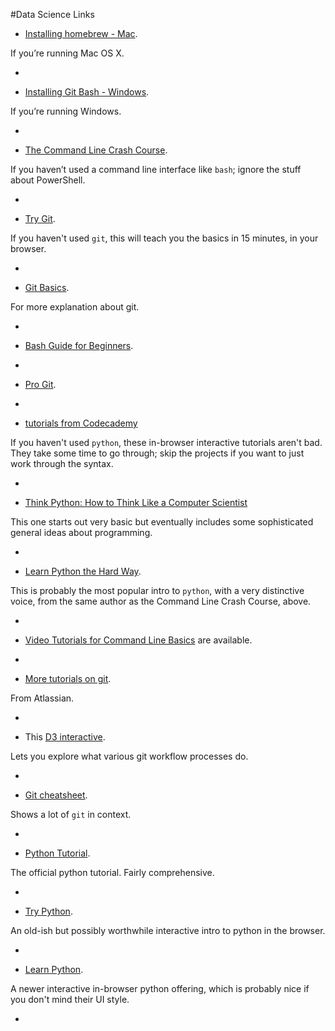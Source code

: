 #Data Science Links

* [Installing homebrew - Mac](http://brew.sh/#install). 
 
 If you’re running Mac OS X.
 
-

* [Installing Git Bash - Windows](http://openhatch.org/missions/windows-setup/install-git-bash).

 If you’re running Windows.

-

* [The Command Line Crash Course](http://cli.learncodethehardway.org/book/). 
 
 If you haven’t used a command line interface like `bash`; ignore the stuff about PowerShell.

-

* [Try Git](http://try.github.io/).
 
 If you haven't used `git`, this will teach you the basics in 15 minutes, in your browser. 

-

* [Git Basics](https://www.atlassian.com/git/tutorial/git-basics).

 For more explanation about git.

-

* [Bash Guide for Beginners](http://writers.fultus.com/garrels/ebooks/Machtelt_Garrels_Bash_Guide_for_Beginners_2nd_Ed.pdf).

-

* [Pro Git](http://git-scm.com/book).

-

*  [tutorials from Codecademy](http://www.codecademy.com/tracks/python)
 
 If you haven't used `python`, these in-browser interactive tutorials aren't bad. They take some time to go through; skip the projects if you want to just work through the syntax.

-

* [Think Python: How to Think Like a Computer Scientist](http://www.greenteapress.com/thinkpython/thinkpython.pdf)

 This one starts out very basic but eventually includes some sophisticated general ideas about programming.

-

* [Learn Python the Hard Way](http://learnpythonthehardway.org/book/).

 This is probably the most popular intro to `python`, with a very distinctive voice, from the same author as the Command Line Crash Course, above.

-

* [Video Tutorials for Command Line Basics](http://drupalize.me/series/command-line-basics-series) are available.

-

* [More tutorials on git](https://www.atlassian.com/git/).

 From Atlassian.

-

* This [D3 interactive](http://www.wei-wang.com/ExplainGitWithD3/).

 Lets you explore what various git workflow processes do.

-

* [Git cheatsheet](http://ndpsoftware.com/git-cheatsheet.html).

 Shows a lot of `git` in context.

-

* [Python Tutorial](http://docs.python.org/2/tutorial/).

 The official python tutorial. Fairly comprehensive.

-

* [Try Python](http://www.trypython.org/).

 An old-ish but possibly worthwhile interactive intro to python in the browser.

-

* [Learn Python](http://www.learnpython.org/).

 A newer interactive in-browser python offering, which is probably nice if you don't mind their UI style.

-
